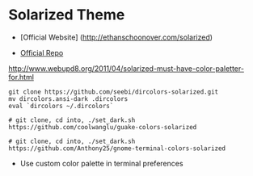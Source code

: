 # Solarized Theme

- [Official Website] (http://ethanschoonover.com/solarized)

- [Official Repo](https://github.com/altercation/vim-colors-solarized)

http://www.webupd8.org/2011/04/solarized-must-have-color-paletter-for.html


```shell
git clone https://github.com/seebi/dircolors-solarized.git
mv dircolors.ansi-dark .dircolors
eval `dircolors ~/.dircolors`

# git clone, cd into, ./set_dark.sh
https://github.com/coolwanglu/guake-colors-solarized

# git clone, cd into, ./set_dark.sh
https://github.com/Anthony25/gnome-terminal-colors-solarized
```

- Use custom color palette in terminal preferences
